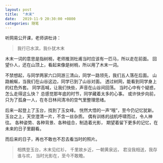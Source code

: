 ```yaml
---
layout: post
title:  "木末"
date:   2019-11-9 20:30:00 +0800
categories: 随笔
---
```


听网易公开课，老师讲杜诗：

> 我行已水滨，我仆犹木末

木末一词的意思是指树梢，老师推测杜甫当时应该有一匹马，所以走在前面。
回望仆人，还在山顶上，看起来像是树梢，所以用了木末一词。

不禁想起，与同学两家六口同游三清山，同学一路领先，我们五人落在后面。
山路蜿蜒，当我们在山谷这边，同学已到了山谷对面。
透过树网，能看到同学身上的红色外套。
同学高喊，让我们快些，声音在山谷间回荡。
当时心中有个疑惑，怎么走得这么快？
总感觉那年底的时节，同学藏着太多的心事。
或许快步向前，只为了孤身一人，在冬日林间清冷的空气里整理思绪。

后来一起登上了玉台，找到了玉女峰。
恍然大悟的一声“哦”，至今仍记忆犹新。
玉台之上，天空澄清一片，不含一丝杂质。
偶有训练的战机呼啸而过，令人神往。
各种姿势、各种背景、各种组合，制造着光影，
期望着留下更多的记忆，在未来的日子里翻看。

而后来的日子，再也不敢也不忍去看当时的照片。

> 相携登玉台，木末见红衫， 
千里故乡近，一朝黄泉远， 
君没我相送，我存谁与欢， 
当时光影在，至今不敢瞻。



